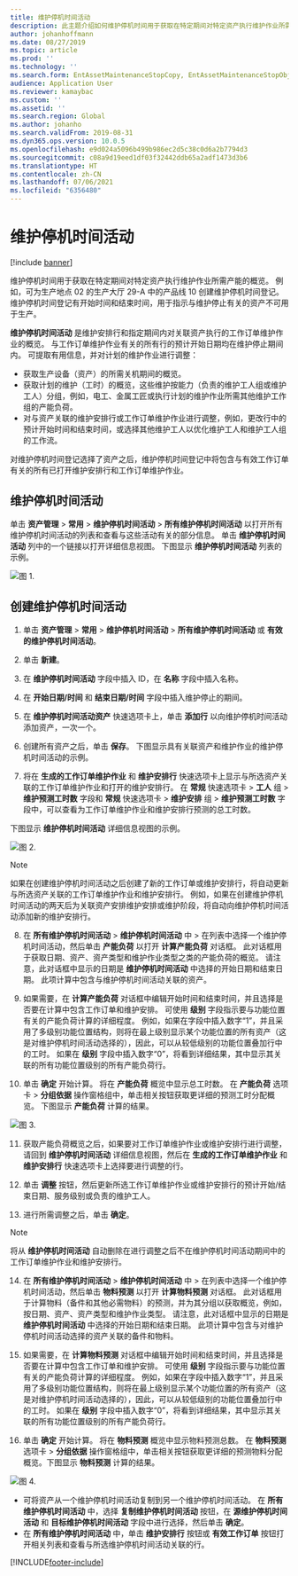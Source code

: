 ```yaml
---
title: 维护停机时间活动
description: 此主题介绍如何维护停机时间用于获取在特定期间对特定资产执行维护作业所需产能的概览。
author: johanhoffmann
ms.date: 08/27/2019
ms.topic: article
ms.prod: ''
ms.technology: ''
ms.search.form: EntAssetMaintenanceStopCopy, EntAssetMaintenanceStopObject, EntAssetObjectProductionStop, EntAssetProductionStopType, EntAssetMaintenanceStop
audience: Application User
ms.reviewer: kamaybac
ms.custom: ''
ms.assetid: ''
ms.search.region: Global
ms.author: johanho
ms.search.validFrom: 2019-08-31
ms.dyn365.ops.version: 10.0.5
ms.openlocfilehash: e9d024a5096b499b986ec2d5c38c0d6a2b7794d3
ms.sourcegitcommit: c08a9d19eed1df03f32442ddb65a2adf1473d3b6
ms.translationtype: HT
ms.contentlocale: zh-CN
ms.lasthandoff: 07/06/2021
ms.locfileid: "6356480"
---
```

# <a name="maintenance-downtime-activities"></a>维护停机时间活动

[!include [banner](../../includes/banner.md)]

维护停机时间用于获取在特定期间对特定资产执行维护作业所需产能的概览。 例如，可为生产地点 02 的生产大厅 29-A 中的产品线 10 创建维护停机时间登记。 维护停机时间登记有开始时间和结束时间，用于指示与维护停止有关的资产不可用于生产。

**维护停机时间活动** 是维护安排行和指定期间内对关联资产执行的工作订单维护作业的概览。 与工作订单维护作业有关的所有行的预计开始日期均在维护停止期间内。 可提取有用信息，并对计划的维护作业进行调整：

- 获取生产设备（资产）的所需关机期间的概览。  
- 获取计划的维护（工时）的概览，这些维护按能力（负责的维护工人组或维护工人）分组，例如，电工、金属工匠或执行计划的维护作业所需其他维护工作组的产能负荷。  
- 对与资产关联的维护安排行或工作订单维护作业进行调整，例如，更改行中的预计开始时间和结束时间，或选择其他维护工人以优化维护工人和维护工人组的工作流。

对维护停机时间登记选择了资产之后，维护停机时间登记中将包含与有效工作订单有关的所有已打开维护安排行和工作订单维护作业。

## <a name="maintenance-downtime-activities"></a>维护停机时间活动

单击 **资产管理** > **常用** > **维护停机时间活动** > **所有维护停机时间活动** 以打开所有维护停机时间活动的列表和查看与这些活动有关的部分信息。 单击 **维护停机时间活动** 列中的一个链接以打开详细信息视图。 下图显示 **维护停机时间活动** 列表的示例。

![图 1.](media/19-preventive-maintenance.png)


## <a name="create-a-maintenance-downtime-activity"></a>创建维护停机时间活动

1. 单击 **资产管理** > **常用** > **维护停机时间活动** > **所有维护停机时间活动** 或 **有效的维护停机时间活动**。

2. 单击 **新建**。

3. 在 **维护停机时间活动** 字段中插入 ID，在 **名称** 字段中插入名称。

4. 在 **开始日期/时间** 和 **结束日期/时间** 字段中插入维护停止的期间。

5. 在 **维护停机时间活动资产** 快速选项卡上，单击 **添加行** 以向维护停机时间活动添加资产，一次一个。

6. 创建所有资产之后，单击 **保存**。 下图显示具有关联资产和维护作业的维护停机时间活动的示例。

7. 将在 **生成的工作订单维护作业** 和 **维护安排行** 快速选项卡上显示与所选资产关联的工作订单维护作业和打开的维护安排行。 在 **常规** 快速选项卡 > **工人** 组 > **维护预测工时数** 字段和 **常规** 快速选项卡 > **维护安排** 组 > **维护预测工时数** 字段中，可以查看为工作订单维护作业和维护安排行预测的总工时数。

下图显示 **维护停机时间活动** 详细信息视图的示例。

![图 2.](media/20-preventive-maintenance.png)

>[!NOTE]
>如果在创建维护停机时间活动之后创建了新的工作订单或维护安排行，将自动更新与所选资产关联的工作订单维护作业和维护安排行。 例如，如果在创建维护停机时间活动的两天后为关联资产安排维护安排或维护阶段，将自动向维护停机时间活动添加新的维护安排行。

8. 在 **所有维护停机时间活动** > **维护停机时间活动** 中 > 在列表中选择一个维护停机时间活动，然后单击 **产能负荷** 以打开 **计算产能负荷** 对话框。 此对话框用于获取日期、资产、资产类型和维护作业类型之类的产能负荷的概览。 请注意，此对话框中显示的日期是 **维护停机时间活动** 中选择的开始日期和结束日期。 此项计算中包含与维护停机时间活动关联的资产。

9. 如果需要，在 **计算产能负荷** 对话框中编辑开始时间和结束时间，并且选择是否要在计算中包含工作订单和维护安排。 可使用 **级别** 字段指示要与功能位置有关的产能负荷计算的详细程度。 例如，如果在字段中插入数字“1”，并且采用了多级别功能位置结构，则将在最上级别显示某个功能位置的所有资产（这是对维护停机时间活动选择的），因此，可以从较低级别的功能位置叠加行中的工时。 如果在 **级别** 字段中插入数字“0”，将看到详细结果，其中显示其关联的所有功能位置级别的所有产能负荷行。

10. 单击 **确定** 开始计算。 将在 **产能负荷** 概览中显示总工时数。 在 **产能负荷** 选项卡 > **分组依据** 操作窗格组中，单击相关按钮获取更详细的预测工时分配概览。 下图显示 **产能负荷** 计算的结果。

![图 3.](media/21-preventive-maintenance.png)

11. 获取产能负荷概览之后，如果要对工作订单维护作业或维护安排行进行调整，请回到 **维护停机时间活动** 详细信息视图，然后在 **生成的工作订单维护作业** 和 **维护安排行** 快速选项卡上选择要进行调整的行。

12. 单击 **调整** 按钮，然后更新所选工作订单维护作业或维护安排行的预计开始/结束日期、服务级别或负责的维护工人。

13. 进行所需调整之后，单击 **确定**。 

>[!NOTE]
>将从 **维护停机时间活动** 自动删除在进行调整之后不在维护停机时间活动期间中的工作订单维护作业和维护安排行。

14. 在 **所有维护停机时间活动** > **维护停机时间活动** 中 > 在列表中选择一个维护停机时间活动，然后单击 **物料预测** 以打开 **计算物料预测** 对话框。 此对话框用于计算物料（备件和其他必需物料）的预测，并为其分组以获取概览，例如，按日期、资产、资产类型和维护作业类型。 请注意，此对话框中显示的日期是 **维护停机时间活动** 中选择的开始日期和结束日期。 此项计算中包含与对维护停机时间活动选择的资产关联的备件和物料。

15. 如果需要，在 **计算物料预测** 对话框中编辑开始时间和结束时间，并且选择是否要在计算中包含工作订单和维护安排。 可使用 **级别** 字段指示要与功能位置有关的产能负荷计算的详细程度。 例如，如果在字段中插入数字“1”，并且采用了多级别功能位置结构，则将在最上级别显示某个功能位置的所有资产（这是对维护停机时间活动选择的），因此，可以从较低级别的功能位置叠加行中的工时。 如果在 **级别** 字段中插入数字“0”，将看到详细结果，其中显示其关联的所有功能位置级别的所有产能负荷行。

16. 单击 **确定** 开始计算。 将在 **物料预测** 概览中显示物料预测总数。 在 **物料预测** 选项卡 > **分组依据** 操作窗格组中，单击相关按钮获取更详细的预测物料分配概览。下图显示 **物料预测** 计算的结果。

![图 4.](media/22-preventive-maintenance.png)

- 可将资产从一个维护停机时间活动复制到另一个维护停机时间活动。 在 **所有维护停机时间活动** 中，选择 **复制维护停机时间活动** 按钮，在 **源维护停机时间活动** 和 **目标维护停机时间活动** 字段中进行选择，然后单击 **确定**。
- 在 **所有维护停机时间活动** 中，单击 **维护安排行** 按钮或 **有效工作订单** 按钮打开相关列表和查看与所选维护停机时间活动关联的行。



[!INCLUDE[footer-include](../../../includes/footer-banner.md)]